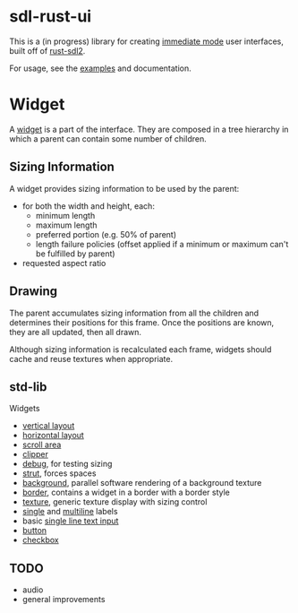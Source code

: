 # sdl-rust-ui

This is a (in progress) library for creating [immediate mode](https://en.wikipedia.org/wiki/Immediate_mode_(computer_graphics)) user interfaces, built off of [rust-sdl2](https://github.com/Rust-SDL2/rust-sdl2).

For usage, see the [examples](./examples/) and documentation.

# Widget

A [widget](./src/widget/widget.rs) is a part of the interface. They are composed in a tree hierarchy in which a parent can contain some number of children.

## Sizing Information

A widget provides sizing information to be used by the parent:

- for both the width and height, each:
    - minimum length
    - maximum length
    - preferred portion (e.g. 50% of parent)
    - length failure policies (offset applied if a minimum or maximum can't be fulfilled by parent)
- requested aspect ratio

## Drawing

The parent accumulates sizing information from all the children and determines their positions for this frame. Once the positions are known, they are all updated, then all drawn.

Although sizing information is recalculated each frame, widgets should cache and reuse textures when appropriate.

## std-lib

Widgets
 - [vertical layout](./src/layout/vertical_layout.rs)
 - [horizontal layout](./src/layout/horizontal_layout.rs)
 - [scroll area](./src/layout/scroller.rs)
 - [clipper](./src/layout/clipper.rs)
 - [debug](./src/widget/debug.rs), for testing sizing
 - [strut](./src/widget/strut.rs), forces spaces
 - [background](./src/widget/background.rs), parallel software rendering of a background texture
 - [border](./src/widget/border.rs), contains a widget in a border with a border style
 - [texture](./src/widget/texture.rs), generic texture display with sizing control
 - [single](./src/widget/single_line_label.rs) and [multiline](./src/widget/multi_line_label.rs) labels
 - basic [single line text input](./src/widget/single_line_text_input.rs)
 - [button](./src/widget/button.rs)
 - [checkbox](./src/widget/checkbox.rs)

## TODO

- audio
- general improvements

